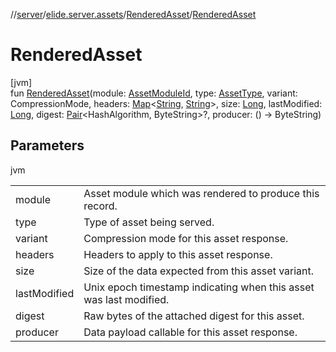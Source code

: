 //[server](../../../index.md)/[elide.server.assets](../index.md)/[RenderedAsset](index.md)/[RenderedAsset](-rendered-asset.md)

# RenderedAsset

[jvm]\
fun [RenderedAsset](-rendered-asset.md)(module: [AssetModuleId](../../elide.server/index.md#-803173189%2FClasslikes%2F-1343588467), type: [AssetType](../-asset-type/index.md), variant: CompressionMode, headers: [Map](https://kotlinlang.org/api/latest/jvm/stdlib/kotlin.collections/-map/index.html)&lt;[String](https://kotlinlang.org/api/latest/jvm/stdlib/kotlin/-string/index.html), [String](https://kotlinlang.org/api/latest/jvm/stdlib/kotlin/-string/index.html)&gt;, size: [Long](https://kotlinlang.org/api/latest/jvm/stdlib/kotlin/-long/index.html), lastModified: [Long](https://kotlinlang.org/api/latest/jvm/stdlib/kotlin/-long/index.html), digest: [Pair](https://kotlinlang.org/api/latest/jvm/stdlib/kotlin/-pair/index.html)&lt;HashAlgorithm, ByteString&gt;?, producer: () -&gt; ByteString)

## Parameters

jvm

| | |
|---|---|
| module | Asset module which was rendered to produce this record. |
| type | Type of asset being served. |
| variant | Compression mode for this asset response. |
| headers | Headers to apply to this asset response. |
| size | Size of the data expected from this asset variant. |
| lastModified | Unix epoch timestamp indicating when this asset was last modified. |
| digest | Raw bytes of the attached digest for this asset. |
| producer | Data payload callable for this asset response. |
